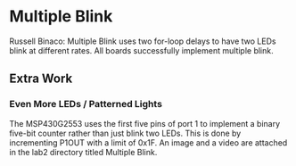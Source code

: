 # Multiple Blink
Russell Binaco: 
Multiple Blink uses two for-loop delays to have two LEDs blink at different rates.
All boards successfully implement multiple blink.

## Extra Work
### Even More LEDs / Patterned Lights
The MSP430G2553 uses the first five pins of port 1 to implement a binary five-bit counter rather than just blink two LEDs. This is done by incrementing P1OUT with a limit of 0x1F. An image and a video are attached in the lab2 directory titled Multiple Blink.
